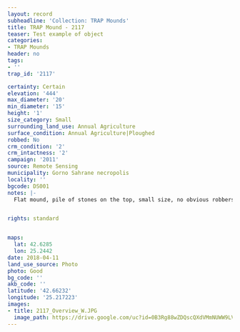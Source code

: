 ```yaml
---
layout: record
subheadline: 'Collection: TRAP Mounds'
title: TRAP Mound - 2117
teaser: Test example of object
categories:
- TRAP Mounds
header: no
tags:
- ''
trap_id: '2117'

certainty: Certain
elevation: '444'
max_diameter: '20'
min_diameter: '15'
height: '1'
size_category: Small
surrounding_land_use: Annual Agriculture
surface_condition: Annual Agriculture|Ploughed
robbed: No
crm_condition: '2'
crm_intactness: '2'
campaign: '2011'
source: Remote Sensing
municipality: Gorno Sahrane necropolis
locality: ''
bgcode: DS001
notes: |-
  Flat mound, pile of stones on the top, small size, no obvious robbers' trenchs.


rights: standard


maps:
  lat: 42.6285
  lon: 25.2442
date: 2018-04-11
land_use_source: Photo
photo: Good
bg_code: ''
akb_code: ''
latitude: '42.66232'
longitude: '25.217223'
images:
- title: 2117_Overview_W.JPG
  image_path: https://drive.google.com/uc?id=0B3Rg88wZDQscQXdVMmNUWW9LVE0
---
```

